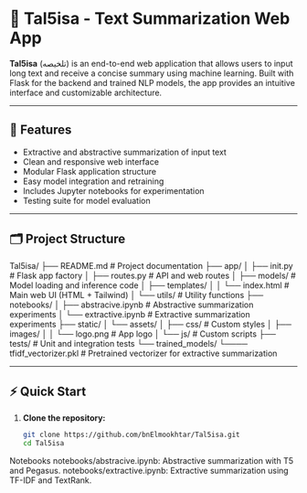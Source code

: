 # 🧠 Tal5isa - Text Summarization Web App

**Tal5isa** (تلخيصه) is an end-to-end web application that allows users to input long text and receive a concise summary using machine learning. Built with Flask for the backend and trained NLP models, the app provides an intuitive interface and customizable architecture.

---

## 🚀 Features

- Extractive and abstractive summarization of input text
- Clean and responsive web interface
- Modular Flask application structure
- Easy model integration and retraining
- Includes Jupyter notebooks for experimentation
- Testing suite for model evaluation

---

## 🗂️ Project Structure
Tal5isa/
├── README.md # Project documentation
├── app/
│ ├── init.py # Flask app factory
│ ├── routes.py # API and web routes
│ ├── models/ # Model loading and inference code
│ ├── templates/
│ │ └── index.html # Main web UI (HTML + Tailwind)
│ └── utils/ # Utility functions
├── notebooks/
│ ├── abstracive.ipynb # Abstractive summarization experiments
│ └── extractive.ipynb # Extractive summarization experiments
├── static/
│ └── assets/
│ ├── css/ # Custom styles
│ ├── images/
│ │ └── logo.png # App logo
│ └── js/ # Custom scripts
├── tests/ # Unit and integration tests
└── trained_models/
└────  tfidf_vectorizer.pkl # Pretrained vectorizer for extractive summarization


---

## ⚡ Quick Start

1. **Clone the repository:**
   ```sh
   git clone https://github.com/bnElmookhtar/Tal5isa.git
   cd Tal5isa


Notebooks
    notebooks/abstracive.ipynb: Abstractive summarization with T5 and Pegasus.
    notebooks/extractive.ipynb: Extractive summarization using TF-IDF and TextRank.